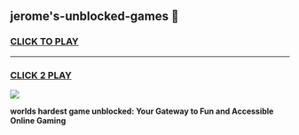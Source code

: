 
## jerome's-unblocked-games 👋
<h3>
<a href="https://premium.freeplayer.one?title=jerome's-unblocked-games&ref=14F">CLICK TO PLAY</a></h3>
<hr>

<h3>
<a href="https://premium.freeplayer.one?title=jerome's-unblocked-games&ref=14F">CLICK 2 PLAY</a>
  
</h3>

<a href="https://premium.freeplayer.one?title=jerome's-unblocked-games&ref=12F/"><img src="https://clearcache.store/games.png"></a>


**worlds hardest game unblocked: Your Gateway to Fun and Accessible Online Gaming**
